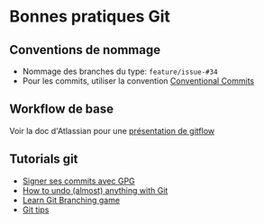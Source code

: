 # Bonnes pratiques Git

## Conventions de nommage

- Nommage des branches du type: `feature/issue-#34`
- Pour les commits, utiliser la convention [Conventional Commits](https://www.conventionalcommits.org/en/v1.0.0/#summary)

## Workflow de base

Voir la doc d'Atlassian pour une [présentation de gitflow](https://www.atlassian.com/git/tutorials/comparing-workflows/gitflow-workflow)

## Tutorials git

- [Signer ses commits avec GPG](https://guillaumebriday.fr/signer-ses-commits-git-avec-gpg)
- [How to undo (almost) anything with Git](https://github.blog/2015-06-08-how-to-undo-almost-anything-with-git/)
- [Learn Git Branching game](https://learngitbranching.js.org/)
- [Git tips](https://github.com/git-tips/tips#readme)
